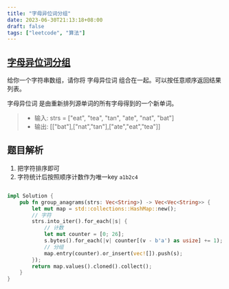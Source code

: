 ```yaml
---
title: "字母异位词分组"
date: 2023-06-30T21:13:18+08:00
draft: false
tags: ["leetcode", "算法"]
---
```


## [字母异位词分组](https://leetcode.cn/problems/group-anagrams/)

给你一个字符串数组，请你将 字母异位词 组合在一起。可以按任意顺序返回结果列表。

字母异位词 是由重新排列源单词的所有字母得到的一个新单词。

>- 输入: strs = ["eat", "tea", "tan", "ate", "nat", "bat"]
>- 输出: [["bat"],["nat","tan"],["ate","eat","tea"]]


## 题目解析

1. 把字符排序即可
2. 字符统计后按照顺序计数作为唯一key `a1b2c4`

```rust

impl Solution {
    pub fn group_anagrams(strs: Vec<String>) -> Vec<Vec<String>> {
        let mut map = std::collections::HashMap::new();
        // 字符
        strs.into_iter().for_each(|s| {
            // 计数
            let mut counter = [0; 26];
            s.bytes().for_each(|v| counter[(v - b'a') as usize] += 1);
            // 分组
            map.entry(counter).or_insert(vec![]).push(s);
        });
        return map.values().cloned().collect();
    }
}

```

